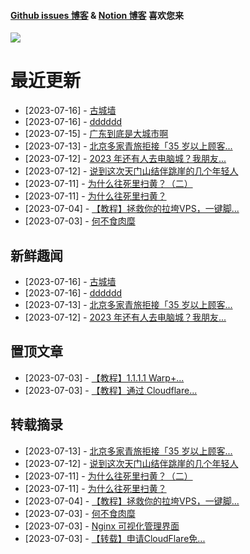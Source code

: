 
#### [Github issues 博客](https://github.adone.eu.org/) & [Notion 博客](https://nb.adone.eu.org/) 喜欢您来
[![](https://s2.loli.net/2023/07/03/WxmifsloVXrYz2I.png)](https://nb.adone.eu.org/)
# 最近更新
- [2023-07-16] - [古城墙](https://github.com/jaydong2016/gitblog/issues/33)
- [2023-07-16] - [dddddd](https://github.com/jaydong2016/gitblog/issues/32)
- [2023-07-15] - [广东到底是大城市啊](https://github.com/jaydong2016/gitblog/issues/26)
- [2023-07-13] - [北京多家青旅拒接「35 岁以上顾客...](https://github.com/jaydong2016/gitblog/issues/25)
- [2023-07-12] - [2023 年还有人去电脑城？我朋友...](https://github.com/jaydong2016/gitblog/issues/23)
- [2023-07-12] - [说到这次天门山结伴跳崖的几个年轻人](https://github.com/jaydong2016/gitblog/issues/22)
- [2023-07-11] - [为什么往死里扫黄？（二）](https://github.com/jaydong2016/gitblog/issues/21)
- [2023-07-11] - [为什么往死里扫黄？](https://github.com/jaydong2016/gitblog/issues/20)
- [2023-07-04] - [【教程】拯救你的拉垮VPS，一键脚...](https://github.com/jaydong2016/gitblog/issues/19)
- [2023-07-03] - [何不食肉糜](https://github.com/jaydong2016/gitblog/issues/17)
## 新鲜趣闻
- [2023-07-16] - [古城墙](https://github.com/jaydong2016/gitblog/issues/33)
- [2023-07-16] - [dddddd](https://github.com/jaydong2016/gitblog/issues/32)
- [2023-07-13] - [北京多家青旅拒接「35 岁以上顾客...](https://github.com/jaydong2016/gitblog/issues/25)
- [2023-07-12] - [2023 年还有人去电脑城？我朋友...](https://github.com/jaydong2016/gitblog/issues/23)
## 置顶文章
- [2023-07-03] - [【教程】1.1.1.1 Warp+...](https://github.com/jaydong2016/gitblog/issues/13)
- [2023-07-03] - [【教程】通过 Cloudflare...](https://github.com/jaydong2016/gitblog/issues/12)
## 转载摘录
- [2023-07-13] - [北京多家青旅拒接「35 岁以上顾客...](https://github.com/jaydong2016/gitblog/issues/25)
- [2023-07-12] - [说到这次天门山结伴跳崖的几个年轻人](https://github.com/jaydong2016/gitblog/issues/22)
- [2023-07-11] - [为什么往死里扫黄？（二）](https://github.com/jaydong2016/gitblog/issues/21)
- [2023-07-11] - [为什么往死里扫黄？](https://github.com/jaydong2016/gitblog/issues/20)
- [2023-07-04] - [【教程】拯救你的拉垮VPS，一键脚...](https://github.com/jaydong2016/gitblog/issues/19)
- [2023-07-03] - [何不食肉糜](https://github.com/jaydong2016/gitblog/issues/17)
- [2023-07-03] - [Nginx 可视化管理界面](https://github.com/jaydong2016/gitblog/issues/16)
- [2023-07-03] - [【转载】申请CloudFlare免...](https://github.com/jaydong2016/gitblog/issues/14)
